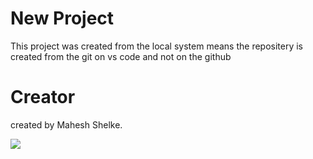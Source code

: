 # New Project

This project was created from the local system means the repositery is created from the git on vs code and not on the github

# Creator 
 created by Mahesh Shelke.
 
<img src = "https://www.google.com/url?sa=i&url=https%3A%2F%2Fwww.pexels.com%2Fsearch%2Fbeautiful%2F&psig=AOvVaw0GH1iVIS25D4Wf8RH95UZ_&ust=1742318121891000&source=images&cd=vfe&opi=89978449&ved=0CBEQjRxqFwoTCNjw1vrOkYwDFQAAAAAdAAAAABAE">
